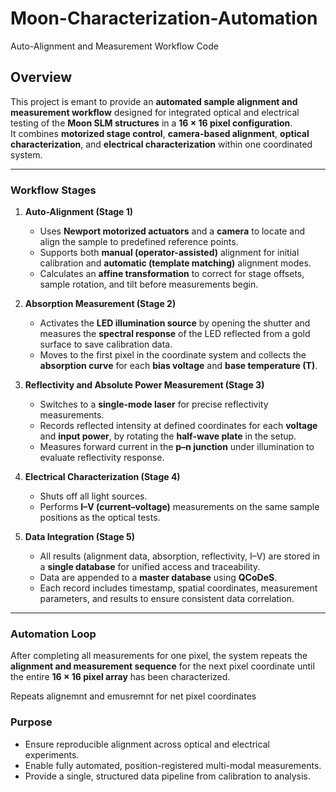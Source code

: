 # Moon-Characterization-Automation
Auto-Alignment and Measurement Workflow Code

## Overview

This project is emant to provide an **automated sample alignment and measurement workflow** designed for integrated optical and electrical testing of the **Moon SLM structures** in a **16 × 16 pixel configuration**.  
It combines **motorized stage control**, **camera-based alignment**, **optical characterization**, and **electrical characterization** within one coordinated system.  

---

### **Workflow Stages**

1. **Auto-Alignment (Stage 1)**  
   - Uses **Newport motorized actuators** and a **camera** to locate and align the sample to predefined reference points.  
   - Supports both **manual (operator-assisted)** alignment for initial calibration and **automatic (template matching)** alignment modes.  
   - Calculates an **affine transformation** to correct for stage offsets, sample rotation, and tilt before measurements begin.  

2. **Absorption Measurement (Stage 2)**  
   - Activates the **LED illumination source** by opening the shutter and measures the **spectral response** of the LED reflected from a gold surface to save calibration data.  
   - Moves to the first pixel in the coordinate system and collects the **absorption curve** for each **bias voltage** and **base temperature (T)**.  

3. **Reflectivity and Absolute Power Measurement (Stage 3)**  
   - Switches to a **single-mode laser** for precise reflectivity measurements.  
   - Records reflected intensity at defined coordinates for each **voltage** and **input power**, by rotating the **half-wave plate** in the setup.  
   - Measures forward current in the **p–n junction** under illumination to evaluate reflectivity response.  

4. **Electrical Characterization (Stage 4)**  
   - Shuts off all light sources.  
   - Performs **I–V (current–voltage)** measurements on the same sample positions as the optical tests.  

5. **Data Integration (Stage 5)**  
   - All results (alignment data, absorption, reflectivity, I–V) are stored in a **single database** for unified access and traceability.  
   - Data are appended to a **master database** using **QCoDeS**.  
   - Each record includes timestamp, spatial coordinates, measurement parameters, and results to ensure consistent data correlation.  

---

### **Automation Loop**
After completing all measurements for one pixel, the system repeats the **alignment and measurement sequence** for the next pixel coordinate until the entire **16 × 16 pixel array** has been characterized.
  
Repeats alignemnt and emusremnt for net pixel coordinates

### **Purpose**
- Ensure reproducible alignment across optical and electrical experiments.  
- Enable fully automated, position-registered multi-modal measurements.  
- Provide a single, structured data pipeline from calibration to analysis.  

